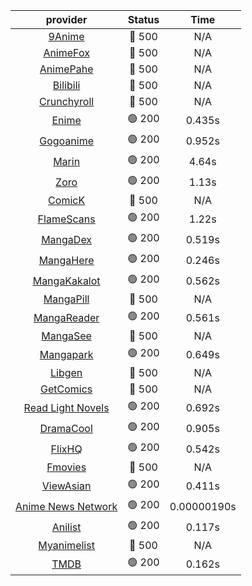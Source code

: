 | **provider** | **Status** | **Time** |
|:--------:|:------:|:----:|
| [9Anime](https://9anime.pl) | 🔴 500 | N/A |
| [AnimeFox](https://animefox.tv) | 🔴 500 | N/A |
| [AnimePahe](https://animepahe.com) | 🔴 500 | N/A |
| [Bilibili](https://bilibili.tv) | 🔴 500 | N/A |
| [Crunchyroll](https://cronchy.consumet.stream) | 🔴 500 | N/A |
|  [Enime](https://enime.moe)  | 🟢 200 | 0.435s |
|  [Gogoanime](https://gogoanime.cl)  | 🟢 200 | 0.952s |
|  [Marin](https://marin.moe)  | 🟢 200 | 4.64s |
|  [Zoro](https://zoro.to)  | 🟢 200 | 1.13s |
| [ComicK](https://comick.app) | 🔴 500 | N/A |
|  [FlameScans](https://flamescans.org/)  | 🟢 200 | 1.22s |
|  [MangaDex](https://mangadex.org)  | 🟢 200 | 0.519s |
|  [MangaHere](http://www.mangahere.cc)  | 🟢 200 | 0.246s |
|  [MangaKakalot](https://mangakakalot.com)  | 🟢 200 | 0.562s |
| [MangaPill](https://mangapill.com) | 🔴 500 | N/A |
|  [MangaReader](https://mangareader.to)  | 🟢 200 | 0.561s |
| [MangaSee](https://mangasee123.com) | 🔴 500 | N/A |
|  [Mangapark](https://v2.mangapark.net)  | 🟢 200 | 0.649s |
| [Libgen](http://libgen) | 🔴 500 | N/A |
| [GetComics](https://getcomics.info/) | 🔴 500 | N/A |
|  [Read Light Novels](https://readlightnovels.net)  | 🟢 200 | 0.692s |
|  [DramaCool](https://www1.dramacool.cr)  | 🟢 200 | 0.905s |
|  [FlixHQ](https://flixhq.to)  | 🟢 200 | 0.542s |
| [Fmovies](https://fmovies.to) | 🔴 500 | N/A |
|  [ViewAsian](https://viewasian.co)  | 🟢 200 | 0.411s |
|  [Anime News Network](https://www.animenewsnetwork.com)  | 🟢 200 | 0.00000190s |
|  [Anilist](https://anilist.co)  | 🟢 200 | 0.117s |
| [Myanimelist](https://myanimelist.net/) | 🔴 500 | N/A |
|  [TMDB](https://www.themoviedb.org)  | 🟢 200 | 0.162s |
